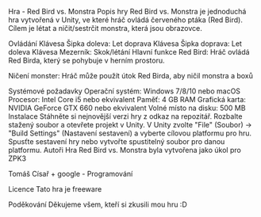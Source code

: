 Hra - Red Bird vs. Monstra
Popis hry
Red Bird vs. Monstra je jednoduchá hra vytvořená v Unity, ve které hráč ovládá červeného ptáka (Red Bird). Cílem je létat a ničit/sestrčit monstra, která jsou obrazovce.

Ovládání
Klávesa Šipka doleva: Let doprava
Klávesa Šipka doprava: Let doleva
Klávesa Mezerník: Skok/létání
Hlavní funkce
Red Bird: Hráč ovládá Red Birda, který se pohybuje v herním prostoru.

Ničení monster: Hráč může použít útok Red Birda, aby ničil monstra a boxů

Systémové požadavky
Operační systém: Windows 7/8/10 nebo macOS
Procesor: Intel Core i5 nebo ekvivalent
Paměť: 4 GB RAM
Grafická karta: NVIDIA GeForce GTX 660 nebo ekvivalent
Volné místo na disku: 500 MB
Instalace
Stáhněte si nejnovější verzi hry z odkaz na repozitář.
Rozbalte stažený soubor a otevřete projekt v Unity.
V Unity zvolte "File" (Soubor) -> "Build Settings" (Nastavení sestavení) a vyberte cílovou platformu pro hru.
Spusťte sestavení hry nebo vytvořte spustitelný soubor pro danou platformu.
Autoři
Hra Red Bird vs. Monstra byla vytvořena jako úkol pro ZPK3

Tomáš Císař + google - Programování

Licence
Tato hra je freeware

Poděkování
Děkujeme všem, kteří si zkusili mou hru :D
